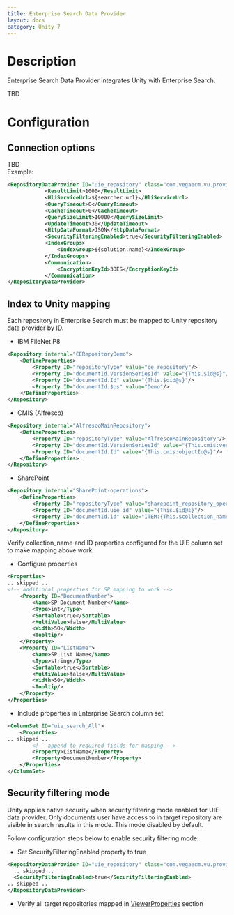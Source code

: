 ```yaml
---
title: Enterprise Search Data Provider
layout: docs
category: Unity 7
---
```


# Description

Enterprise Search Data Provider integrates Unity with Enterprise Search. 

TBD

# Configuration

## Connection options

TBD  
Example:

```xml
<RepositoryDataProvider ID="uie_repository" class="com.vegaecm.vu.providers.uie.hli.Provider">
            <ResultLimit>1000</ResultLimit>
            <HliServiceUrl>${searcher.url}</HliServiceUrl>
            <QueryTimeout>0</QueryTimeout>
            <CacheTimeout>0</CacheTimeout>
            <QuerySizeLimit>10000</QuerySizeLimit>
            <UpdateTimeout>30</UpdateTimeout>
            <HttpDataFormat>JSON</HttpDataFormat>
            <SecurityFilteringEnabled>true</SecurityFilteringEnabled>
            <IndexGroups>
                <IndexGroup>${solution.name}</IndexGroup>
            </IndexGroups>
            <Communication>
                <EncryptionKeyId>3DES</EncryptionKeyId>
            </Communication>
</RepositoryDataProvider>
```

## Index to Unity mapping

Each repository in Enterprise Search must be mapped to Unity repository data provider by ID. 

- IBM FileNet P8  

```xml
<Repository internal="CERepositoryDemo">                    
    <DefineProperties>                        
        <Property ID="repositoryType" value="ce_repository"/>						
        <Property ID="documentId.VersionSeriesId" value="{This.$id@s}"/>                        
        <Property ID="documentId.Id" value="{This.$oid@s}"/>                        
        <Property ID="documentId.$os" value="Demo"/>                    
    </DefineProperties>                
</Repository>  
```

- CMIS (Alfresco)
  
```xml
<Repository internal="AlfrescoMainRepository">                    
    <DefineProperties>                        
        <Property ID="repositoryType" value="AlfrescoMainRepository"/>						
        <Property ID="documentId.VersionSeriesId" value="{This.cmis:versionSeriesId@s}"/>						
        <Property ID="documentId.Id" value="{This.cmis:objectId@s}"/>                    
    </DefineProperties>               
</Repository> 
```

- SharePoint
    
```xml
<Repository internal="SharePoint-operations">
    <DefineProperties>
        <Property ID="repositoryType" value="sharepoint_repository_operations"/>
        <Property ID="documentId.uie_id" value="{This.$id@s}"/>
        <Property ID="documentId.id" value="ITEM:{This.$collection_name@s}\{This.ID@i}"/>
    </DefineProperties>
</Repository>
```

Verify collection_name and ID properties configured for the UIE column set to make mapping above work.
 
- Configure properties
    
```xml
<Properties>
.. skipped ..
<!-- additional properties for SP mapping to work -->
    <Property ID="DocumentNumber">
        <Name>SP Document Number</Name>
        <Type>int</Type>
        <Sortable>true</Sortable>
        <MultiValue>false</MultiValue>
        <Width>50</Width>
        <Tooltip/>
    </Property>
    <Property ID="ListName">
        <Name>SP List Name</Name>
        <Type>string</Type>
        <Sortable>true</Sortable>
        <MultiValue>false</MultiValue>
        <Width>50</Width>
        <Tooltip/>
    </Property>
</Properties>
```

- Include properties in Enterprise Search column set

```xml
<ColumnSet ID="uie_search_All">
    <Properties>
.. skipped ..
        <!-- append to required fields for mapping -->
        <Property>ListName</Property>
        <Property>DocumentNumber</Property>
    </Properties>
</ColumnSet>
```

## Security filtering mode 
Unity applies native security when security filtering mode enabled for UIE data provider.
Only documents user have access to in target repository are visible in search results in this mode. 
This mode disabled by default.

Follow configuration steps below to enable security filtering mode:  

- Set SecurityFilteringEnabled property to true

```xml
<RepositoryDataProvider ID="uie_repository" class="com.vegaecm.vu.providers.uie.hli.Provider">
  .. skipped ..
  <SecurityFilteringEnabled>true</SecurityFilteringEnabled>
.. skipped ..
</RepositoryDataProvider>
```

- Verify all target repositories mapped in [ViewerProperties](#index-to-unity-mapping) section









